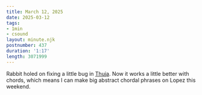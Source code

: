 ```yaml
---
title: March 12, 2025
date: 2025-03-12
tags:
- 1min
- csound
layout: minute.njk
postnumber: 437
duration: '1:17'
length: 3071999
---
```

Rabbit holed on fixing a little bug in [Thuja](https://github.com/benmca/thuja). Now it works a little better with chords, which means I can make big abstract chordal phrases on Lopez this weekend.  